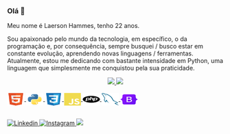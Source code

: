 ### Olá 👋

<div>
  <p> Meu nome é Laerson Hammes, tenho 22 anos. </p>
  <p> Sou apaixonado pelo mundo da tecnologia, em específico, o da programação e, por consequência, sempre busquei / busco estar em constante evolução, aprendendo novas linguagens / ferramentas. Atualmente, estou me dedicando com bastante intensidade em Python, uma linguagem que simplesmente me conquistou pela sua praticidade. </p>
</div>

<div align="center">
  <a href="https://github.com/laerson-hammes">
  <img height="160em" src="https://github-readme-stats.vercel.app/api?username=laerson-hammes&show_icons=true&theme=dracula&include_all_commits=true&count_private=true&title_color=FFFFFF&hide_border=true&icon_color=60D039"/>
  <img height="160em" src="https://github-readme-stats.vercel.app/api/top-langs/?username=laerson-hammes&layout=compact&langs_count=7&theme=dracula&title_color=FFFFFF&hide_border=true"/>
</div>
  
<div style="display: inline_block"><br>
  <img align="center" alt="Laerson-HTML" height="30" width="40" src="https://raw.githubusercontent.com/devicons/devicon/master/icons/html5/html5-original.svg">
  <img align="center" alt="Laerson-Python" height="30" width="40" src="https://raw.githubusercontent.com/devicons/devicon/master/icons/python/python-original.svg">
  <img align="center" alt="Laerson-CSS" height="30" width="40" src="https://raw.githubusercontent.com/devicons/devicon/master/icons/css3/css3-original.svg">
  <img align="center" alt="Laerson-Js" height="30" width="40" src="https://raw.githubusercontent.com/devicons/devicon/master/icons/javascript/javascript-plain.svg">
  <img align="center" alt="Laerson-PHP" height="30" width="40" src="https://github.com/devicons/devicon/blob/master/icons/php/php-plain.svg">
  <img align="center" alt="Laerson-MySQL" height="30" width="40" src="https://github.com/devicons/devicon/blob/master/icons/mysql/mysql-original.svg">
  <img align="center" alt="Laerson-Bootstrap" height="30" width="40" src="https://github.com/devicons/devicon/blob/master/icons/bootstrap/bootstrap-original.svg">
</div>

##

<div>
  <a href="https://www.linkedin.com/in/laersonhammes/" title="Linkedin">
     <img src="https://img.shields.io/badge/LinkedIn-0077B5?style=for-the-badge&logo=linkedin&logoColor=white" title="Linkedin" alt="Linkedin"></img>
  </a>
  <a href="https://www.instagram.com/laerson_hammes/" title="Instagram">
     <img src="https://img.shields.io/badge/Instagram-E4405F?style=for-the-badge&logo=instagram&logoColor=white" title="Instagram" alt="Instagram"></img>
  </a>
  <a href="mailto:laersonha@gmail.com">
    <img src="https://img.shields.io/badge/-Gmail-%23333?style=for-the-badge&logo=gmail&logoColor=white" target="_blank">
  </a>
</div>
